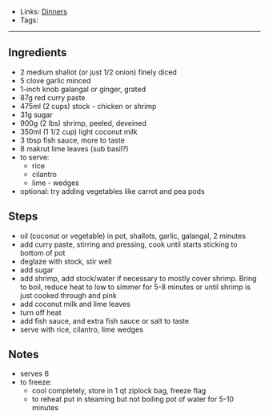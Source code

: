 - Links: [Dinners](Dinners.md)
- Tags:

---

## Ingredients
- 2 medium shallot (or just 1/2 onion) finely diced
- 5 clove garlic minced
- 1-inch knob galangal or ginger, grated
- 87g red curry paste
- 475ml (2 cups) stock - chicken or shrimp
- 31g sugar
- 900g (2 lbs) shrimp, peeled, deveined 
- 350ml (1 1/2 cup) light coconut milk
- 3 tbsp fish sauce, more to taste
- 8 makrut lime leaves (sub basil?)
- to serve:
    - rice
    - cilantro
    - lime - wedges
- optional: try adding vegetables like carrot and pea pods
## Steps
- oil (coconut or vegetable) in pot, shallots, garlic, galangal, 2 minutes
- add curry paste, stirring and pressing, cook until starts sticking to bottom of pot
- deglaze with stock, stir well
- add sugar
- add shrimp, add stock/water if necessary to mostly cover shrimp. Bring to boil, reduce heat to low to simmer for 5-8 minutes or until shrimp is just cooked through and pink
- add coconut milk and lime leaves
- turn off heat
- add fish sauce, and extra fish sauce or salt to taste
- serve with rice, cilantro, lime wedges
## Notes
- serves 6
- to freeze:
    - cool completely, store in 1 qt ziplock bag, freeze flag
    - to reheat put in steaming but not boiling pot of water for 5-10 minutes
